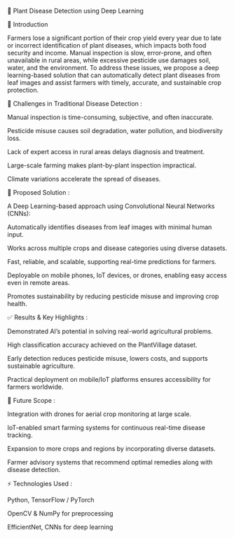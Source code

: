 🌱 Plant Disease Detection using Deep Learning



📌 Introduction

Farmers lose a significant portion of their crop yield every year due to late or incorrect identification of plant diseases, which impacts both food security and income. Manual inspection is slow, error-prone, and often unavailable in rural areas, while excessive pesticide use damages soil, water, and the environment. To address these issues, we propose a deep learning-based solution that can automatically detect plant diseases from leaf images and assist farmers with timely, accurate, and sustainable crop protection.

🚜 Challenges in Traditional Disease Detection :

Manual inspection is time-consuming, subjective, and often inaccurate.

Pesticide misuse causes soil degradation, water pollution, and biodiversity loss.

Lack of expert access in rural areas delays diagnosis and treatment.

Large-scale farming makes plant-by-plant inspection impractical.

Climate variations accelerate the spread of diseases.

🤖 Proposed Solution :

A Deep Learning-based approach using Convolutional Neural Networks (CNNs):

Automatically identifies diseases from leaf images with minimal human input.

Works across multiple crops and disease categories using diverse datasets.

Fast, reliable, and scalable, supporting real-time predictions for farmers.

Deployable on mobile phones, IoT devices, or drones, enabling easy access even in remote areas.

Promotes sustainability by reducing pesticide misuse and improving crop health.

✅ Results & Key Highlights :

Demonstrated AI’s potential in solving real-world agricultural problems.

High classification accuracy achieved on the PlantVillage dataset.

Early detection reduces pesticide misuse, lowers costs, and supports sustainable agriculture.

Practical deployment on mobile/IoT platforms ensures accessibility for farmers worldwide.

🔮 Future Scope :

Integration with drones for aerial crop monitoring at large scale.

IoT-enabled smart farming systems for continuous real-time disease tracking.

Expansion to more crops and regions by incorporating diverse datasets.

Farmer advisory systems that recommend optimal remedies along with disease detection.

⚡ Technologies Used :

Python, TensorFlow / PyTorch

OpenCV & NumPy for preprocessing

EfficientNet, CNNs for deep learning

